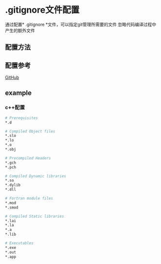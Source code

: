 # .gitignore文件配置

通过配置* .gitignore *文件，可以指定git管理所需要的文件
忽略代码编译过程中产生的额外文件

## 配置方法

## 配置参考

[GitHub](https://github.com/github/gitignore/, "github 推荐")

## example

### c++配置

```bash
# Prerequisites
*.d

# Compiled Object files
*.slo
*.lo
*.o
*.obj

# Precompiled Headers
*.gch
*.pch

# Compiled Dynamic libraries
*.so
*.dylib
*.dll

# Fortran module files
*.mod
*.smod

# Compiled Static libraries
*.lai
*.la
*.a
*.lib

# Executables
*.exe
*.out
*.app
```
